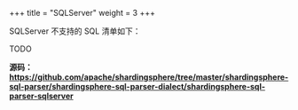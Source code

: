 +++
title = "SQLServer"
weight = 3
+++

SQLServer 不支持的 SQL 清单如下：

TODO

**源码：https://github.com/apache/shardingsphere/tree/master/shardingsphere-sql-parser/shardingsphere-sql-parser-dialect/shardingsphere-sql-parser-sqlserver**
